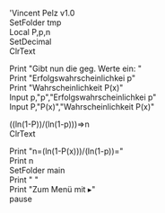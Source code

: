 'Vincent Pelz v1.0  
SetFolder tmp  
Local P,p,n  
SetDecimal  
ClrText  
  
Print "Gibt nun die geg. Werte ein: "  
Print "Erfolgswahrscheinlichkei p"  
Print "Wahrscheinlichkeit P(x)"  
Input p,"p","Erfolgswahrscheinlichkei p"  
Input P,"P(x)","Wahrscheinlichkeit P(x)"  
  
((ln(1-P))/(ln(1-p)))⇒n  
ClrText  
  
Print "n=(ln(1-P(x)))/(ln(1-p))="  
Print n  
SetFolder main  
Print " "  
Print "Zum Menü mit ▸"  
pause  
